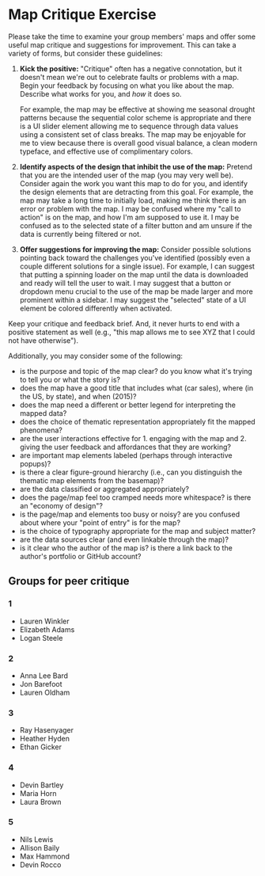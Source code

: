 # Map Critique Exercise

Please take the time to examine your group members' maps and offer some useful map critique and suggestions for improvement. This can take a variety of forms, but consider these guidelines:

1. **Kick the positive:** "Critique" often has a negative connotation, but it doesn't mean we're out to celebrate faults or problems with a map. Begin your feedback by focusing on what you like about the map. Describe what works for you, and *how* it does so. 
    
    For example, the map may be effective at showing me seasonal drought patterns because the sequential color scheme is appropriate and there is a UI slider element allowing me to sequence through data values using a consistent set of class breaks. The map may be enjoyable for me to view because there is overall good visual balance, a clean modern typeface, and effective use of complimentary colors.
    
2. **Identify aspects of the design that inhibit the use of the map:** Pretend that you are the intended user of the map (you may very well be). Consider again the work you want this map to do for you, and identify the design elements that are detracting from this goal. For example, the map may take a long time to initially load, making me think there is an error or problem with the map. I may be confused where my "call to action" is on the map, and how I'm am supposed to use it. I may be confused as to the selected state of a filter button and am unsure if the data is currently being filtered or not.

3. **Offer suggestions for improving the map:** Consider possible solutions pointing back toward the challenges you've identified (possibly even a couple different solutions for a single issue). For example, I can suggest that putting a spinning loader on the map until the data is downloaded and ready will tell the user to wait. I may suggest that a button or dropdown menu crucial to the use of the map be made larger and more prominent within a sidebar. I may suggest the "selected" state of a UI element be colored differently when activated.

Keep your critique and feedback brief. And, it never hurts to end with a positive statement as well (e.g., "this map allows me to see XYZ that I could not have otherwise").

Additionally, you may consider some of the following:

* is the purpose and topic of the map clear? do you know what it's trying to tell you or what the story is?
* does the map have a good title that includes what (car sales), where (in the US, by state), and when (2015)?
* does the map need a different or better legend for interpreting the mapped data?
* does the choice of thematic representation appropriately fit the mapped phenomena?
* are the user interactions effective for 1. engaging with the map and 2. giving the user feedback and affordances that they are working?
* are important map elements labeled (perhaps through interactive popups)?
* is there a clear figure-ground hierarchy (i.e., can you distinguish the thematic map elements from the basemap)?
* are the data classified or aggregated appropriately?
* does the page/map feel too cramped needs more whitespace? is there an "economy of design"?
* is the page/map and elements too busy or noisy? are you confused about where your "point of entry" is for the map?
* is the choice of typography appropriate for the map and subject matter?
* are the data sources clear (and even linkable through the map)?
* is it clear who the author of the map is? is there a link back to the author's portfolio or GitHub account?

## Groups for peer critique

### 1
* Lauren Winkler
* Elizabeth Adams
* Logan Steele

### 2
* Anna Lee Bard
* Jon Barefoot
* Lauren Oldham

### 3
* Ray Hasenyager
* Heather Hyden
* Ethan Gicker

### 4
* Devin Bartley
* Maria Horn
* Laura Brown

### 5
* Nils Lewis
* Allison Baily
* Max Hammond
* Devin Rocco
